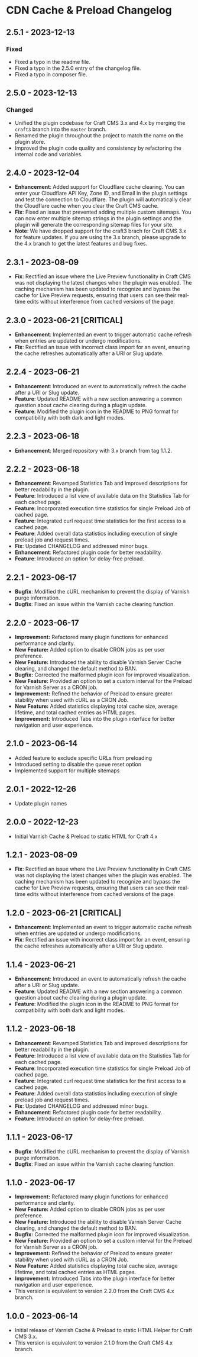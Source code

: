 # CDN Cache & Preload Changelog

## 2.5.1 - 2023-12-13

### Fixed

- Fixed a typo in the readme file.
- Fixed a typo in the 2.5.0 entry of the changelog file.
- Fixed a typo in composer file.

## 2.5.0 - 2023-12-13

### Changed

- Unified the plugin codebase for Craft CMS 3.x and 4.x by merging the `craft3` branch into the `master` branch.
- Renamed the plugin throughout the project to match the name on the plugin store.
- Improved the plugin code quality and consistency by refactoring the internal code and variables.

## 2.4.0 - 2023-12-04

- **Enhancement**: Added support for Cloudflare cache clearing. You can enter your Cloudflare API Key, Zone ID, and Email in the plugin settings and test the connection to Cloudflare. The plugin will automatically clear the Cloudflare cache when you clear the Craft CMS cache.
- **Fix**: Fixed an issue that prevented adding multiple custom sitemaps. You can now enter multiple sitemap strings in the plugin settings and the plugin will generate the corresponding sitemap files for your site.
- **Note**: We have dropped support for the craft3 brach for Craft CMS 3.x for feature updates. If you are using the 3.x branch, please upgrade to the 4.x branch to get the latest features and bug fixes.

## 2.3.1 - 2023-08-09

- **Fix**: Rectified an issue where the Live Preview functionality in Craft CMS was not displaying the latest changes when the plugin was enabled. The caching mechanism has been updated to recognize and bypass the cache for Live Preview requests, ensuring that users can see their real-time edits without interference from cached versions of the page.

## 2.3.0 - 2023-06-21 [CRITICAL]

- **Enhancement**: Implemented an event to trigger automatic cache refresh when entries are updated or undergo modifications.
- **Fix**: Rectified an issue with incorrect class import for an event, ensuring the cache refreshes automatically after a URI or Slug update.

## 2.2.4 - 2023-06-21

- **Enhancement**: Introduced an event to automatically refresh the cache after a URI or Slug update.
- **Feature**: Updated README with a new section answering a common question about cache clearing during a plugin update.
- **Feature**: Modified the plugin icon in the README to PNG format for compatibility with both dark and light modes.

## 2.2.3 - 2023-06-18

- **Enhancement**: Merged repository with 3.x branch from tag 1.1.2.

## 2.2.2 - 2023-06-18

- **Enhancement**: Revamped Statistics Tab and improved descriptions for better readability in the plugin.
- **Feature**: Introduced a list view of available data on the Statistics Tab for each cached page.
- **Feature**: Incorporated execution time statistics for single Preload Job of cached page.
- **Feature**: Integrated curl request time statistics for the first access to a cached page.
- **Feature**: Added overall data statistics including execution of single preload job and request times.
- **Fix**: Updated CHANGELOG and addressed minor bugs.
- **Enhancement**: Refactored plugin code for better readability.
- **Feature**: Introduced an option for delay-free preload.

## 2.2.1 - 2023-06-17

- **Bugfix**: Modified the cURL mechanism to prevent the display of Varnish purge information.
- **Bugfix**: Fixed an issue within the Varnish cache clearing function.

## 2.2.0 - 2023-06-17

- **Improvement:** Refactored many plugin functions for enhanced performance and clarity.
- **New Feature:** Added option to disable CRON jobs as per user preference.
- **New Feature:** Introduced the ability to disable Varnish Server Cache clearing, and changed the default method to BAN.
- **Bugfix:** Corrected the malformed plugin icon for improved visualization.
- **New Feature:** Provided an option to set a custom interval for the Preload for Varnish Server as a CRON job.
- **Improvement:** Refined the behavior of Preload to ensure greater stability when used with cURL as a CRON Job.
- **New Feature:** Added statistics displaying total cache size, average lifetime, and total cached entries as HTML pages.
- **Improvement:** Introduced Tabs into the plugin interface for better navigation and user experience.

## 2.1.0 - 2023-06-14

- Added feature to exclude specific URLs from preloading
- Introduced setting to disable the queue reset option
- Implemented support for multiple sitemaps

## 2.0.1 - 2022-12-26

- Update plugin names

## 2.0.0 - 2022-12-23

- Initial Varnish Cache & Preload to static HTML for Craft 4.x

## 1.2.1 - 2023-08-09

- **Fix**: Rectified an issue where the Live Preview functionality in Craft CMS was not displaying the latest changes when the plugin was enabled. The caching mechanism has been updated to recognize and bypass the cache for Live Preview requests, ensuring that users can see their real-time edits without interference from cached versions of the page.

## 1.2.0 - 2023-06-21 [CRITICAL]

- **Enhancement**: Implemented an event to trigger automatic cache refresh when entries are updated or undergo modifications.
- **Fix**: Rectified an issue with incorrect class import for an event, ensuring the cache refreshes automatically after a URI or Slug update.

## 1.1.4 - 2023-06-21

- **Enhancement**: Introduced an event to automatically refresh the cache after a URI or Slug update.
- **Feature**: Updated README with a new section answering a common question about cache clearing during a plugin update.
- **Feature**: Modified the plugin icon in the README to PNG format for compatibility with both dark and light modes.

## 1.1.2 - 2023-06-18

- **Enhancement**: Revamped Statistics Tab and improved descriptions for better readability in the plugin.
- **Feature**: Introduced a list view of available data on the Statistics Tab for each cached page.
- **Feature**: Incorporated execution time statistics for single Preload Job of cached page.
- **Feature**: Integrated curl request time statistics for the first access to a cached page.
- **Feature**: Added overall data statistics including execution of single preload job and request times.
- **Fix**: Updated CHANGELOG and addressed minor bugs.
- **Enhancement**: Refactored plugin code for better readability.
- **Feature**: Introduced an option for delay-free preload.

## 1.1.1 - 2023-06-17

- **Bugfix**: Modified the cURL mechanism to prevent the display of Varnish purge information.
- **Bugfix**: Fixed an issue within the Varnish cache clearing function.

## 1.1.0 - 2023-06-17

- **Improvement:** Refactored many plugin functions for enhanced performance and clarity.
- **New Feature:** Added option to disable CRON jobs as per user preference.
- **New Feature:** Introduced the ability to disable Varnish Server Cache clearing, and changed the default method to BAN.
- **Bugfix:** Corrected the malformed plugin icon for improved visualization.
- **New Feature:** Provided an option to set a custom interval for the Preload for Varnish Server as a CRON job.
- **Improvement:** Refined the behavior of Preload to ensure greater stability when used with cURL as a CRON Job.
- **New Feature:** Added statistics displaying total cache size, average lifetime, and total cached entries as HTML pages.
- **Improvement:** Introduced Tabs into the plugin interface for better navigation and user experience.
- This version is equivalent to version 2.2.0 from the Craft CMS 4.x branch.

## 1.0.0 - 2023-06-14

- Initial release of Varnish Cache & Preload to static HTML Helper for Craft CMS 3.x.
- This version is equivalent to version 2.1.0 from the Craft CMS 4.x branch.